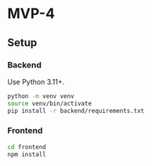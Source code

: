 # MVP-4

## Setup

### Backend

Use Python 3.11+.

```bash
python -m venv venv
source venv/bin/activate
pip install -r backend/requirements.txt
```

### Frontend

```bash
cd frontend
npm install
```

